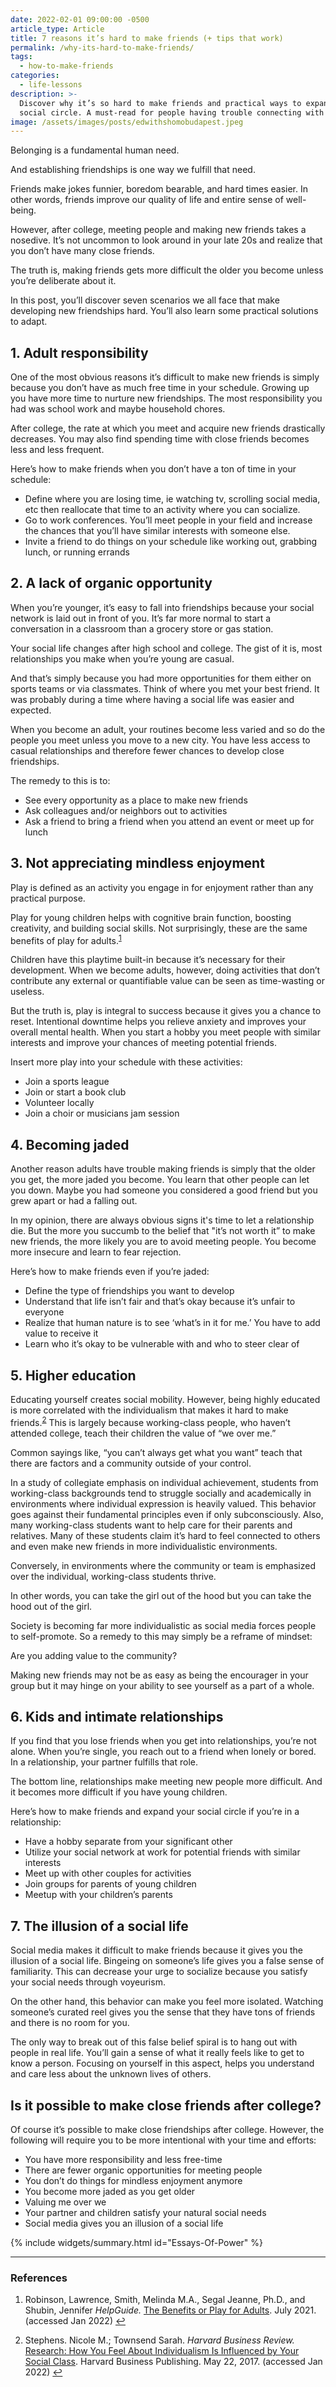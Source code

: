 ```yaml
---
date: 2022-02-01 09:00:00 -0500
article_type: Article
title: 7 reasons it’s hard to make friends (+ tips that work)
permalink: /why-its-hard-to-make-friends/
tags:
  - how-to-make-friends
categories:
  - life-lessons
description: >-
  Discover why it’s so hard to make friends and practical ways to expand your
  social circle. A must-read for people having trouble connecting with others.
image: /assets/images/posts/edwithshomobudapest.jpeg
---
```

Belonging is a fundamental human need.

And establishing friendships is one way we fulfill that need.

Friends make jokes funnier, boredom bearable, and hard times easier. In other words, friends improve our quality of life and entire sense of well-being.

However, after college, meeting people and making new friends takes a nosedive. It’s not uncommon to look around in your late 20s and realize that you don’t have many close friends.

The truth is, making friends gets more difficult the older you become unless you’re deliberate about it.

In this post, you’ll discover seven scenarios we all face that make developing new friendships hard. You’ll also learn some practical solutions to adapt.

## 1\. Adult responsibility

One of the most obvious reasons it’s difficult to make new friends is simply because you don’t have as much free time in your schedule. Growing up you have more time to nurture new friendships. The most responsibility you had was school work and maybe household chores.

After college, the rate at which you meet and acquire new friends drastically decreases. You may also find spending time with close friends becomes less and less frequent.

Here’s how to make friends when you don’t have a ton of time in your schedule:

* Define where you are losing time, ie watching tv, scrolling social media, etc then reallocate that time to an activity where you can socialize.
* Go to work conferences. You’ll meet people in your field and increase the chances that you’ll have similar interests with someone else.
* Invite a friend to do things on your schedule like working out, grabbing lunch, or running errands

## 2\. A lack of organic opportunity

When you’re younger, it’s easy to fall into friendships because your social network is laid out in front of you. It’s far more normal to start a conversation in a classroom than a grocery store or gas station.

Your social life changes after high school and college. The gist of it is, most relationships you make when you’re young are casual.

And that’s simply because you had more opportunities for them either on sports teams or via classmates. Think of where you met your best friend. It was probably during a time where having a social life was easier and expected.

When you become an adult, your routines become less varied and so do the people you meet unless you move to a new city. You have less access to casual relationships and therefore fewer chances to develop close friendships.

The remedy to this is to:

* See every opportunity as a place to make new friends
* Ask colleagues and/or neighbors out to activities
* Ask a friend to bring a friend when you attend an event or meet up for lunch

## 3\. Not appreciating mindless enjoyment

Play is defined as an activity you engage in for enjoyment rather than any practical purpose.

Play for young children helps with cognitive brain function, boosting creativity, and building social skills. Not surprisingly, these are the same benefits of play for adults.<sup id="fnref:1" role="doc-noteref"><a class="footnote" rel="footnote" href="#fn:1">1</a></sup>

Children have this playtime built-in because it’s necessary for their development. When we become adults, however, doing activities that don’t contribute any external or quantifiable value can be seen as time-wasting or useless.

But the truth is, play is integral to success because it gives you a chance to reset. Intentional downtime helps you relieve anxiety and improves your overall mental health. When you start a hobby you meet people with similar interests and improve your chances of meeting potential friends.

Insert more play into your schedule with these activities:

* Join a sports league
* Join or start a book club
* Volunteer locally
* Join a choir or musicians jam session

## 4\. Becoming jaded

Another reason adults have trouble making friends is simply that the older you get, the more jaded you become. You learn that other people can let you down. Maybe you had someone you considered a good friend but you grew apart or had a falling out.

In my opinion, there are always obvious signs it's time to let a relationship die. But the more you succumb to the belief that "it’s not worth it” to make new friends, the more likely you are to avoid meeting people. You become more insecure and learn to fear rejection.

Here’s how to make friends even if you’re jaded:

* Define the type of friendships you want to develop
* Understand that life isn’t fair and that’s okay because it’s unfair to everyone
* Realize that human nature is to see ‘what’s in it for me.’ You have to add value to receive it
* Learn who it’s okay to be vulnerable with and who to steer clear of

## 5\. Higher education

Educating yourself creates social mobility. However, being highly educated is more correlated with the individualism that makes it hard to make friends.<sup id="fnref:2" role="doc-noteref"><a class="footnote" rel="footnote" href="#fn:2">2</a></sup> This is largely because working-class people, who haven’t attended college, teach their children the value of “we over me.”

Common sayings like, “you can’t always get what you want” teach that there are factors and a community outside of your control.

In a study of collegiate emphasis on individual achievement, students from working-class backgrounds tend to struggle socially and academically in environments where individual expression is heavily valued. This behavior goes against their fundamental principles even if only subconsciously. Also, many working-class students want to help care for their parents and relatives. Many of these students claim it’s hard to feel connected to others and even make new friends in more individualistic environments.

Conversely, in environments where the community or team is emphasized over the individual, working-class students thrive.

In other words, you can take the girl out of the hood but you can take the hood out of the girl.

Society is becoming far more individualistic as social media forces people to self-promote. So a remedy to this may simply be a reframe of mindset:

Are you adding value to the community?

Making new friends may not be as easy as being the encourager in your group but it may hinge on your ability to see yourself as a part of a whole.

## 6\. Kids and intimate relationships

If you find that you lose friends when you get into relationships, you’re not alone. When you’re single, you reach out to a friend when lonely or bored. In a relationship, your partner fulfills that role.

The bottom line, relationships make meeting new people more difficult. And it becomes more difficult if you have young children.

Here’s how to make friends and expand your social circle if you’re in a relationship:

* Have a hobby separate from your significant other
* Utilize your social network at work for potential friends with similar interests
* Meet up with other couples for activities
* Join groups for parents of young children
* Meetup with your children’s parents

## 7\. The illusion of a social life

Social media makes it difficult to make friends because it gives you the illusion of a social life. Bingeing on someone’s life gives you a false sense of familiarity. This can decrease your urge to socialize because you satisfy your social needs through voyeurism.

On the other hand, this behavior can make you feel more isolated. Watching someone’s curated reel gives you the sense that they have tons of friends and there is no room for you.

The only way to break out of this false belief spiral is to hang out with people in real life. You’ll gain a sense of what it really feels like to get to know a person. Focusing on yourself in this aspect, helps you understand and care less about the unknown lives of others.

## Is it possible to make close friends after college?

Of course it’s possible to make close friendships after college. However, the following will require you to be more intentional with your time and efforts:

* You have more responsibility and less free-time
* There are fewer organic opportunities for meeting people
* You don’t do things for mindless enjoyment anymore
* You become more jaded as you get older
* Valuing me over we
* Your partner and children satisfy your natural social needs
* Social media gives you an illusion of a social life

{% include widgets/summary.html id="Essays-Of-Power" %}

---

### References

<div class="footnotes" role="doc-endnotes"><ol><li id="fn:1" role="doc-endnote"><p>Robinson, Lawrence, Smith, Melinda M.A., Segal Jeanne, Ph.D., and Shubin, Jennifer <em>HelpGuide.</em> <a href="https://www.helpguide.org/articles/mental-health/benefits-of-play-for-adults.htm">The Benefits or Play for Adults</a>. July 2021. (accessed Jan 2022)&nbsp;<a class="reversefootnote" role="doc-backlink" href="#fnref:1">↩</a></p></li><li id="fn:2" role="doc-endnote"><p>Stephens. Nicole M.; Townsend Sarah. <em>Harvard Business Review.</em> <a href="https://hbr.org/2017/05/research-how-you-feel-about-individualism-is-influenced-by-your-social-class">Research: How You Feel About Individualism Is Influenced by Your Social Class</a>. Harvard Business Publishing. May 22, 2017. (accessed Jan 2022)&nbsp;<a class="reversefootnote" role="doc-backlink" href="#fnref:2">↩</a></p></li></ol></div>